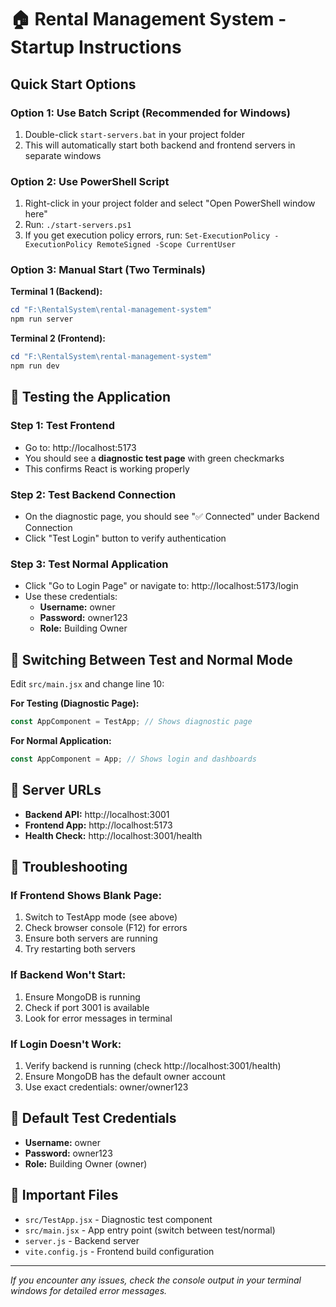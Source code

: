 # 🏠 Rental Management System - Startup Instructions

## Quick Start Options

### Option 1: Use Batch Script (Recommended for Windows)
1. Double-click `start-servers.bat` in your project folder
2. This will automatically start both backend and frontend servers in separate windows

### Option 2: Use PowerShell Script
1. Right-click in your project folder and select "Open PowerShell window here"
2. Run: `./start-servers.ps1`
3. If you get execution policy errors, run: `Set-ExecutionPolicy -ExecutionPolicy RemoteSigned -Scope CurrentUser`

### Option 3: Manual Start (Two Terminals)
**Terminal 1 (Backend):**
```powershell
cd "F:\RentalSystem\rental-management-system"
npm run server
```

**Terminal 2 (Frontend):**
```powershell
cd "F:\RentalSystem\rental-management-system"
npm run dev
```

## 🧪 Testing the Application

### Step 1: Test Frontend
- Go to: http://localhost:5173
- You should see a **diagnostic test page** with green checkmarks
- This confirms React is working properly

### Step 2: Test Backend Connection
- On the diagnostic page, you should see "✅ Connected" under Backend Connection
- Click "Test Login" button to verify authentication

### Step 3: Test Normal Application
- Click "Go to Login Page" or navigate to: http://localhost:5173/login
- Use these credentials:
  - **Username:** owner
  - **Password:** owner123
  - **Role:** Building Owner

## 🔧 Switching Between Test and Normal Mode

Edit `src/main.jsx` and change line 10:

**For Testing (Diagnostic Page):**
```javascript
const AppComponent = TestApp; // Shows diagnostic page
```

**For Normal Application:**
```javascript
const AppComponent = App; // Shows login and dashboards
```

## 📡 Server URLs
- **Backend API:** http://localhost:3001
- **Frontend App:** http://localhost:5173
- **Health Check:** http://localhost:3001/health

## 🚨 Troubleshooting

### If Frontend Shows Blank Page:
1. Switch to TestApp mode (see above)
2. Check browser console (F12) for errors
3. Ensure both servers are running
4. Try restarting both servers

### If Backend Won't Start:
1. Ensure MongoDB is running
2. Check if port 3001 is available
3. Look for error messages in terminal

### If Login Doesn't Work:
1. Verify backend is running (check http://localhost:3001/health)
2. Ensure MongoDB has the default owner account
3. Use exact credentials: owner/owner123

## 🎯 Default Test Credentials
- **Username:** owner
- **Password:** owner123
- **Role:** Building Owner (owner)

## 📁 Important Files
- `src/TestApp.jsx` - Diagnostic test component
- `src/main.jsx` - App entry point (switch between test/normal)
- `server.js` - Backend server
- `vite.config.js` - Frontend build configuration

---
*If you encounter any issues, check the console output in your terminal windows for detailed error messages.*